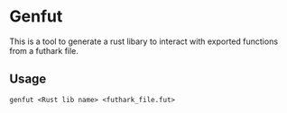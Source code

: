 # Genfut

This is a tool to generate a rust libary to interact with exported functions from a futhark file.

## Usage
```shell
genfut <Rust lib name> <futhark_file.fut>
```
